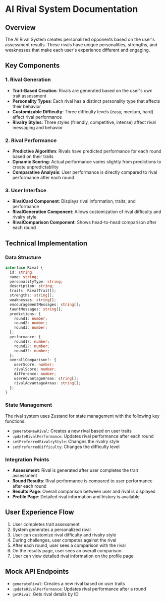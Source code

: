 # AI Rival System Documentation

## Overview
The AI Rival System creates personalized opponents based on the user's assessment results. These rivals have unique personalities, strengths, and weaknesses that make each user's experience different and engaging.

## Key Components

### 1. Rival Generation
- **Trait-Based Creation**: Rivals are generated based on the user's own trait assessment
- **Personality Types**: Each rival has a distinct personality type that affects their behavior
- **Customizable Difficulty**: Three difficulty levels (easy, medium, hard) affect rival performance
- **Rivalry Styles**: Three styles (friendly, competitive, intense) affect rival messaging and behavior

### 2. Rival Performance
- **Predictive Algorithm**: Rivals have predicted performance for each round based on their traits
- **Dynamic Scoring**: Actual performance varies slightly from predictions to create unpredictability
- **Comparative Analysis**: User performance is directly compared to rival performance after each round

### 3. User Interface
- **RivalCard Component**: Displays rival information, traits, and performance
- **RivalGeneration Component**: Allows customization of rival difficulty and rivalry style
- **RivalComparison Component**: Shows head-to-head comparison after each round

## Technical Implementation

### Data Structure
```typescript
interface Rival {
  id: string;
  name: string;
  personalityType: string;
  description: string;
  traits: RivalTrait[];
  strengths: string[];
  weaknesses: string[];
  encouragementMessages: string[];
  tauntMessages: string[];
  predictions: {
    round1: number;
    round2: number;
    round3: number;
  };
  performance: {
    round1?: number;
    round2?: number;
    round3?: number;
  };
  overallComparison?: {
    userScore: number;
    rivalScore: number;
    difference: number;
    userAdvantageAreas: string[];
    rivalAdvantageAreas: string[];
  };
}
```

### State Management
The rival system uses Zustand for state management with the following key functions:
- `generateNewRival`: Creates a new rival based on user traits
- `updateRivalPerformance`: Updates rival performance after each round
- `setPreferredRivalryStyle`: Changes the rivalry style
- `setPreferredDifficulty`: Changes the difficulty level

### Integration Points
- **Assessment**: Rival is generated after user completes the trait assessment
- **Round Results**: Rival performance is compared to user performance after each round
- **Results Page**: Overall comparison between user and rival is displayed
- **Profile Page**: Detailed rival information and history is available

## User Experience Flow
1. User completes trait assessment
2. System generates a personalized rival
3. User can customize rival difficulty and rivalry style
4. During challenges, user competes against the rival
5. After each round, user sees a comparison with the rival
6. On the results page, user sees an overall comparison
7. User can view detailed rival information on the profile page

## Mock API Endpoints
- `generateRival`: Creates a new rival based on user traits
- `updateRivalPerformance`: Updates rival performance after a round
- `getRival`: Gets rival details by ID
